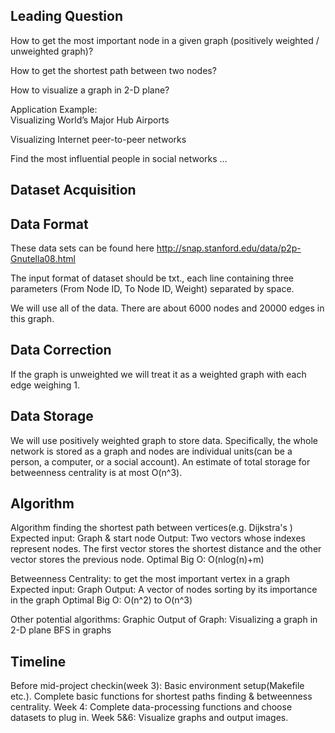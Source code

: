 ## Leading Question 

How to get the most important node in a given graph  (positively weighted / unweighted graph)?

How to get the shortest path between two nodes?

How to visualize a graph in 2-D plane? 

Application Example:  	
Visualizing World’s Major Hub Airports

Visualizing Internet peer-to-peer networks

Find the most influential people in social networks
…

## Dataset Acquisition

## Data Format

These data sets can be found here
http://snap.stanford.edu/data/p2p-Gnutella08.html

The input format of dataset should be txt., each line containing three parameters (From Node ID, To Node ID, Weight) separated by space. 

We will use all of the data. There are about 6000 nodes and 20000 edges in this graph. 

## Data Correction

If the graph is unweighted we will treat it as a weighted graph with each edge weighing 1.


## Data Storage

  We will use positively weighted graph to store data. Specifically, the whole network is stored as a graph and nodes are individual units(can be a person, a computer, or a social account).
 An estimate of total storage for betweenness centrality is at most O(n^3).


## Algorithm 


Algorithm finding the shortest path between vertices(e.g. Dijkstra's ) 
Expected input: Graph & start node
Output: Two vectors whose indexes represent nodes. The first vector stores the shortest distance and the other vector stores the previous node. 
Optimal Big O: O(nlog(n)+m)

Betweenness Centrality: to get the most important vertex in a graph 
Expected input: Graph
Output: A vector of nodes sorting by its importance in the graph
Optimal Big O: O(n^2) to O(n^3)


Other potential algorithms:
Graphic Output of Graph: Visualizing a graph in 2-D plane
BFS in graphs



## Timeline

Before mid-project checkin(week 3): Basic environment setup(Makefile etc.). Complete basic functions for shortest paths finding & betweenness centrality.
Week 4: Complete data-processing functions and choose datasets to plug in.
Week 5&6: Visualize graphs and output images.
